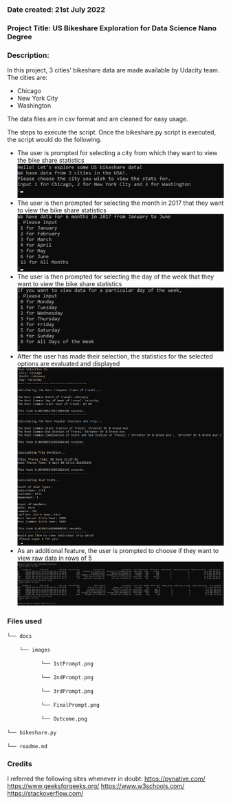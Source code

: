 ### Date created: 21st July 2022

### Project Title: US Bikeshare Exploration for Data Science Nano Degree


### Description:
In this project, 3 cities' bikeshare data are made available by Udacity team.
The cities are:
- Chicago
- New York City
- Washington

The data files are in csv format and are cleaned for easy usage.

The steps to execute the script.
Once the bikeshare.py script is executed, the script would do the following.
- The user is prompted for selecting a city from which they want to view the bike share statistics
![User Prompt for Choosing City](docs/images/1stPrompt.png)
- The user is then prompted for selecting the month in 2017 that they want to view the bike share statistics
![User Prompt for Choosing Month](docs/images/2ndPrompt.png)
- The user is then prompted for selecting the day of the week that they want to view the bike share statistics
![User Prompt for Choosing Month](docs/images/3rdPrompt.png)
- After the user has made their selection, the statistics for the selected options are evaluated and displayed
![Statistics Display](docs/images/Outcome.png)
- As an additional feature, the user is prompted to choose if they want to view raw data in rows of 5
![Raw Data Display](docs/images/FinalPrompt.png)

### Files used
```
└── docs

    └── images
 	
	       └── 1stPrompt.png 
 	
	       └── 2ndPrompt.png
 	
	       └── 3rdPrompt.png 
 	
	       └── FinalPrompt.png
 	
	       └── Outcome.png 

└── bikeshare.py

└── readme.md
 ```

### Credits
I referred the following sites whenever in doubt:
https://pynative.com/
https://www.geeksforgeeks.org/
https://www.w3schools.com/
https://stackoverflow.com/
